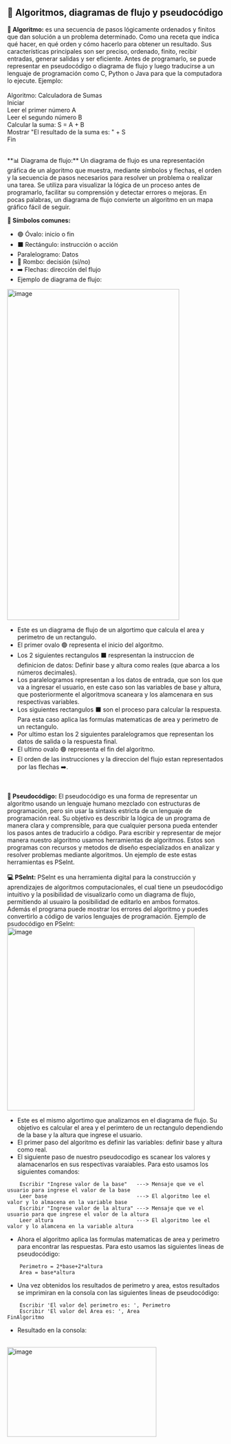 ## 🧩 Algoritmos, diagramas de flujo y pseudocódigo

**🤖 Algoritmo:** es una secuencia de pasos lógicamente ordenados y finitos que dan solución a un problema determinado. Como una receta que indica qué hacer, en qué orden y cómo hacerlo para obtener un resultado. Sus características principales son ser preciso, ordenado, finito, recibir entradas, generar salidas y ser eficiente. Antes de programarlo, se puede representar en pseudocódigo o diagrama de flujo y luego traducirse a un lenguaje de programación como C, Python o Java para que la computadora lo ejecute. Ejemplo:
<br>
<br>
Algoritmo: Calculadora de Sumas
<br>
Iniciar
<br>
Leer el primer número A
<br>
Leer el segundo número B
<br>
Calcular la suma: S = A + B
<br>
Mostrar "El resultado de la suma es: " + S
<br>
Fin

<br>
**📊 Diagrama de flujo:** Un diagrama de flujo es una representación gráfica de un algoritmo que muestra, mediante símbolos y flechas, el orden y la secuencia de pasos necesarios para resolver un problema o realizar una tarea. Se utiliza para visualizar la lógica de un proceso antes de programarlo, facilitar su comprensión y detectar errores o mejoras. En pocas palabras, un diagrama de flujo convierte un algoritmo en un mapa gráfico fácil de seguir.

**🔹 Símbolos comunes:**
- 🟢 Óvalo: inicio o fin  
- ⬛ Rectángulo: instrucción o acción
- Paralelogramo: Datos
- 🔷 Rombo: decisión (sí/no)  
- ➡️ Flechas: dirección del flujo
- Ejemplo de diagrama de flujo:
<img width="400" height="768" alt="image" src="https://github.com/user-attachments/assets/bbe95765-47cb-4b31-935b-f8eb2a71714a" />
<br>

- Este es un diagrama de flujo de un algortimo que calcula el area y perimetro de un rectangulo.
- El primer ovalo 🟢 representa el inicio del algoritmo.
- Los 2 siguientes rectangulos ⬛  respresentan la instruccion de definicion de datos: Definir base y altura como reales (que abarca a los números decimales). 
- Los paralelogramos representan a los datos de entrada, que son los que va a ingresar el usuario, en este caso son las variables de base y altura, que posteriormente el algoritmova scaneara y los alamcenara en sus respectivas variables.
- Los siguientes rectangulos ⬛ son el proceso para calcular la respuesta. Para esta caso aplica las formulas matematicas de area y perimetro de un rectangulo.
- Por ultimo estan los 2 siguientes paralelogramos que representan los datos de salida o la respuesta final.
- El ultimo ovalo 🟢 representa el fin del algoritmo.
- El orden de las instrucciones y la direccion del flujo estan representados por las flechas ➡️. 
<br>

**🔢 Pseudocódigo:** El pseudocódigo es una forma de representar un algoritmo usando un lenguaje humano mezclado con estructuras de programación, pero sin usar la sintaxis estricta de un lenguaje de programación real. Su objetivo es describir la lógica de un programa de manera clara y comprensible, para que cualquier persona pueda entender los pasos antes de traducirlo a código.
Para escribir y representar de mejor manera nuestro algoritmo usamos herramientas de algoritmos. Estos son programas con recursos y metodos de diseño especializados en analizar y resolver problemas mediante algoritmos. Un ejemplo de este estas herramientas es PSelnt. 
<br>
<br>
**💻 PSelnt:** PSelnt es una  herramienta digital para la construcción y aprendizajes de algoritmos computacionales, el cual tiene un pseudocódigo intuitivo y la posibilidad de visualizarlo como un diagrama de flujo, permitiendo al usuairo la posibilidad de editarlo en ambos formatos. Además el programa puede mostrar los errores del algoritmo y puedes convertirlo a código de varios lenguajes de programación. Ejemplo de psudocódigo en PSelnt:
<br>
<img width="436" height="425" alt="image" src="https://github.com/user-attachments/assets/e6d81cb0-156f-4d47-9da5-a1fb1c7dc201" />
<br>

- Este es el mismo algortimo que analizamos en el diagrama de flujo. Su objetivo es calcular el area y el perimtero de un rectangulo dependiendo de la base y la altura que ingrese el usuario.
- El primer paso del algoritmo  es definir las variables: definir base y altura como real.
- El siguiente paso de nuestro pseudocodigo es scanear los valores y alamacenarlos en sus respectivas varaiables. Para esto usamos los siguientes comandos:

```
	Escribir "Ingrese valor de la base"   ---> Mensaje que ve el usuario para ingrese el valor de la base
	Leer base 							  ---> El algoritmo lee el valor y lo almacena en la variable base
	Escribir "Ingrese valor de la altura" ---> Mensaje que ve el usuario para que ingrese el valor de la altura
	Leer altura                           ---> El algoritmo lee el valor y lo alamcena en la variable altura
```
- Ahora el algoritmo aplica las formulas matematicas de area y perimetro para encontrar las respuestas. Para esto usamos las siguientes lineas de pseudocódigo:
```
	Perimetro = 2*base+2*altura
	Area = base*altura	
```
- Una vez obtenidos los resultados de perimetro y area, estos resultados se imprimiran en la consola con las siguientes lineas de pseudocódigo:
```
	Escribir 'El valor del perimetro es: ', Perimetro
	Escribir 'El valor del Area es: ', Area
FinAlgoritmo
```
- Resultado en la consola:
<br>
<img width="347" height="208" alt="image" src="https://github.com/user-attachments/assets/f909ad9f-62fb-47dc-8620-0139f6e6ad5f" />

